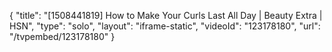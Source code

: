 {
    "title": "[1508441819] How to Make Your Curls Last All Day | Beauty Extra | HSN",
    "type": "solo",
    "layout": "iframe-static",
    "videoId": "123178180",
    "url": "\/tvpembed\/123178180"
}